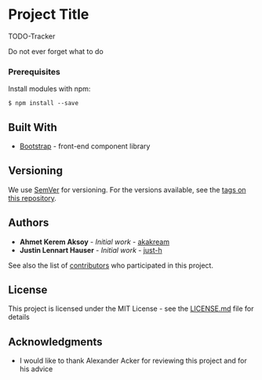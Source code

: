 # Project Title

TODO-Tracker  

Do not ever forget what to do

### Prerequisites

Install modules with npm:

```
$ npm install --save
```

## Built With

* [Bootstrap](https://getbootstrap.com/) - front-end component library

## Versioning

We use [SemVer](http://semver.org/) for versioning. For the versions available, see the [tags on this repository](https://github.com/akakream/TODO-Tracker/tags). 

## Authors

* **Ahmet Kerem Aksoy** - *Initial work* - [akakream](https://github.com/akakream)
* **Justin Lennart Hauser** - *Initial work* - [just-h](https://github.com/just-h)

See also the list of [contributors](https://github.com/akakream/TODO-Tracker/contributors) who participated in this project.

## License

This project is licensed under the MIT License - see the [LICENSE.md](LICENSE.md) file for details

## Acknowledgments

* I would like to thank Alexander Acker for reviewing this project and for his advice 